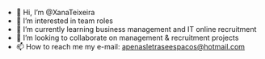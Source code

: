 - 👋 Hi, I’m @XanaTeixeira
- 👀 I’m interested in team roles 
- 🌱 I’m currently learning business management and IT online recruitment 
- 💞 I’m looking to collaborate on management & recruitment projects
- 📫 How to reach me my e-mail: apenasletraseespacos@hotmail.com

<!---
XanaTeixeira/XanaTeixeira is a ✨ special ✨ repository because its `README.md` (this file) appears on your GitHub profile.
You can click the Preview link to take a look at your changes.
--->
